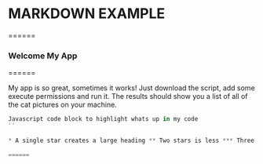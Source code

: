 # MARKDOWN EXAMPLE

======

### Welcome My App

======

My app is so great, sometimes it works! Just download the script, add some execute permissions and run it. The results should show you a list of all of the cat pictures on your machine.

```javascript
Javascript code block to highlight whats up in my code 
``

* A single star creates a large heading ** Two stars is less *** Three stars even less **** Four stars looks normal

======

